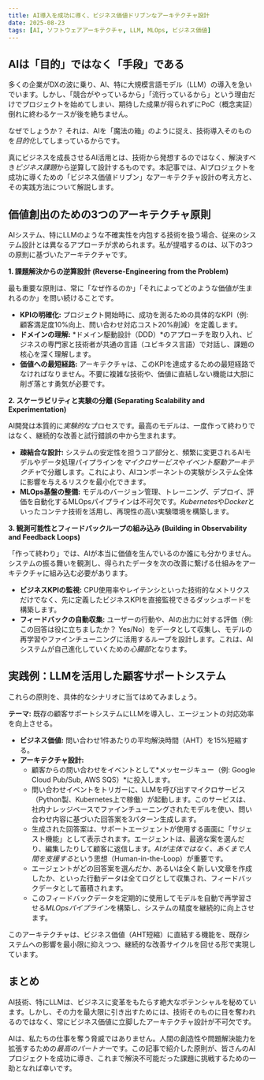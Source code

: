 ```yaml
---
title: AI導入を成功に導く、ビジネス価値ドリブンなアーキテクチャ設計
date: 2025-08-23
tags: [AI, ソフトウェアアーキテクチャ, LLM, MLOps, ビジネス価値]
---
```


## AIは「目的」ではなく「手段」である

多くの企業がDXの波に乗り、AI、特に大規模言語モデル（LLM）の導入を急いでいます。しかし、「競合がやっているから」「流行っているから」という理由だけでプロジェクトを始めてしまい、期待した成果が得られずにPoC（概念実証）倒れに終わるケースが後を絶ちません。

なぜでしょうか？ それは、AIを「魔法の箱」のように捉え、技術導入そのものを*目的化*してしまっているからです。

真にビジネスを成長させるAI活用とは、技術から発想するのではなく、解決すべき*ビジネス課題*から逆算して設計するものです。本記事では、AIプロジェクトを成功に導くための「ビジネス価値ドリブン」なアーキテクチャ設計の考え方と、その実践方法について解説します。

## 価値創出のための3つのアーキテクチャ原則

AIシステム、特にLLMのような不確実性を内包する技術を扱う場合、従来のシステム設計とは異なるアプローチが求められます。私が提唱するのは、以下の3つの原則に基づいたアーキテクチャです。

**1. 課題解決からの逆算設計 (Reverse-Engineering from the Problem)**

最も重要な原則は、常に「なぜ作るのか」「それによってどのような価値が生まれるのか」を問い続けることです。

*   **KPIの明確化:** プロジェクト開始時に、成功を測るための具体的なKPI（例: 顧客満足度10%向上、問い合わせ対応コスト20%削減）を定義します。
*   **ドメインの理解:** *ドメイン駆動設計（DDD）*のアプローチを取り入れ、ビジネスの専門家と技術者が共通の言語（ユビキタス言語）で対話し、課題の核心を深く理解します。
*   **価値への最短経路:** アーキテクチャは、このKPIを達成するための最短経路でなければなりません。不要に複雑な技術や、価値に直結しない機能は大胆に削ぎ落とす勇気が必要です。

**2. スケーラビリティと実験の分離 (Separating Scalability and Experimentation)**

AI開発は本質的に*実験的*なプロセスです。最高のモデルは、一度作って終わりではなく、継続的な改善と試行錯誤の中から生まれます。

*   **疎結合な設計:** システムの安定性を担うコア部分と、頻繁に変更されるAIモデルやデータ処理パイプラインを*マイクロサービス*や*イベント駆動アーキテクチャ*で分離します。これにより、AIコンポーネントの実験がシステム全体に影響を与えるリスクを最小化できます。
*   **MLOps基盤の整備:** モデルのバージョン管理、トレーニング、デプロイ、評価を自動化するMLOpsパイプラインは不可欠です。*Kubernetes*や*Docker*といったコンテナ技術を活用し、再現性の高い実験環境を構築します。

**3. 観測可能性とフィードバックループの組み込み (Building in Observability and Feedback Loops)**

「作って終わり」では、AIが本当に価値を生んでいるのか誰にも分かりません。システムの振る舞いを観測し、得られたデータを次の改善に繋げる仕組みをアーキテクチャに組み込む必要があります。

*   **ビジネスKPIの監視:** CPU使用率やレイテンシといった技術的なメトリクスだけでなく、先に定義したビジネスKPIを直接監視できるダッシュボードを構築します。
*   **フィードバックの自動収集:** ユーザーの行動や、AIの出力に対する評価（例: この回答は役に立ちましたか？ Yes/No）をデータとして収集し、モデルの再学習やファインチューニングに活用するループを設計します。これは、AIシステムが自己進化していくための*心臓部*となります。

## 実践例：LLMを活用した顧客サポートシステム

これらの原則を、具体的なシナリオに当てはめてみましょう。

**テーマ:** 既存の顧客サポートシステムにLLMを導入し、エージェントの対応効率を向上させる。

*   **ビジネス価値:** 問い合わせ1件あたりの平均解決時間（AHT）を15%短縮する。
*   **アーキテクチャ設計:**
    *   顧客からの問い合わせをイベントとして*メッセージキュー（例: Google Cloud Pub/Sub, AWS SQS）*に投入します。
    *   問い合わせイベントをトリガーに、LLMを呼び出すマイクロサービス（Python製、Kubernetes上で稼働）が起動します。このサービスは、社内ナレッジベースでファインチューニングされたモデルを使い、問い合わせ内容に基づいた回答案を3パターン生成します。
    *   生成された回答案は、サポートエージェントが使用する画面に「サジェスト機能」として表示されます。エージェントは、最適な案を選んだり、編集したりして顧客に返信します。*AIが主体ではなく、あくまで人間を支援する*という思想（Human-in-the-Loop）が重要です。
    *   エージェントがどの回答案を選んだか、あるいは全く新しい文章を作成したか、といった行動データは全てログとして収集され、フィードバックデータとして蓄積されます。
    *   このフィードバックデータを定期的に使用してモデルを自動で再学習させる*MLOpsパイプライン*を構築し、システムの精度を継続的に向上させます。

このアーキテクチャは、ビジネス価値（AHT短縮）に直結する機能を、既存システムへの影響を最小限に抑えつつ、継続的な改善サイクルを回せる形で実現しています。

## まとめ

AI技術、特にLLMは、ビジネスに変革をもたらす絶大なポテンシャルを秘めています。しかし、その力を最大限に引き出すためには、技術そのものに目を奪われるのではなく、常にビジネス価値に立脚したアーキテクチャ設計が不可欠です。

AIは、私たちの仕事を奪う脅威ではありません。人間の創造性や問題解決能力を拡張するための*最高のパートナー*です。この記事で紹介した原則が、皆さんのAIプロジェクトを成功に導き、これまで解決不可能だった課題に挑戦するための一助となれば幸いです。
